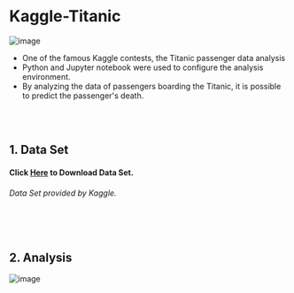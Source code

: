 # Kaggle-Titanic

![image](https://user-images.githubusercontent.com/38183241/51159581-45cdfa80-18cd-11e9-8d08-6d9cb2bcba29.png)

* One of the famous Kaggle contests, the Titanic passenger data analysis
* Python and Jupyter notebook were used to configure the analysis environment.
* By analyzing the data of passengers boarding the Titanic, it is possible to predict the passenger's death.

<br>
<br>

## 1. Data Set

#### Click [Here](https://www.kaggle.com/c/3136/download-all) to Download Data Set.
###### *Data Set provided by Kaggle.*

<br>
<br>

## 2. Analysis

![image](https://user-images.githubusercontent.com/38183241/51345823-55bd2880-1adf-11e9-8c80-485e0407e0eb.png)

